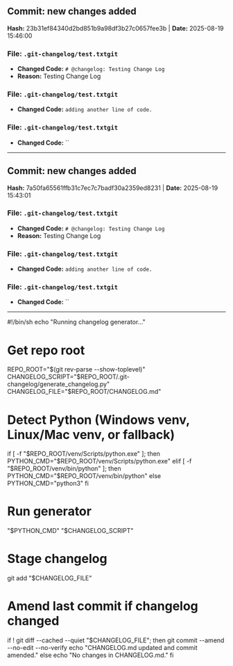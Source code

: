## Commit: new changes added
**Hash:** 23b31ef84340d2bd851b9a98df3b27c0657fee3b | **Date:** 2025-08-19 15:46:00

### File: `.git-changelog/test.txtgit`
- **Changed Code:** `# @changelog: Testing Change Log`
- **Reason:** Testing Change Log

### File: `.git-changelog/test.txtgit`
- **Changed Code:** `adding another line of code.`

### File: `.git-changelog/test.txtgit`
- **Changed Code:** ``


---

## Commit: new changes added
**Hash:** 7a50fa65561ffb31c7ec7c7badf30a2359ed8231 | **Date:** 2025-08-19 15:43:01

### File: `.git-changelog/test.txtgit`
- **Changed Code:** `# @changelog: Testing Change Log`
- **Reason:** Testing Change Log

### File: `.git-changelog/test.txtgit`
- **Changed Code:** `adding another line of code.`

### File: `.git-changelog/test.txtgit`
- **Changed Code:** ``


---

#!/bin/sh
echo "Running changelog generator..."

# Get repo root
REPO_ROOT="$(git rev-parse --show-toplevel)"
CHANGELOG_SCRIPT="$REPO_ROOT/.git-changelog/generate_changelog.py"
CHANGELOG_FILE="$REPO_ROOT/CHANGELOG.md"

# Detect Python (Windows venv, Linux/Mac venv, or fallback)
if [ -f "$REPO_ROOT/venv/Scripts/python.exe" ]; then
    PYTHON_CMD="$REPO_ROOT/venv/Scripts/python.exe"
elif [ -f "$REPO_ROOT/venv/bin/python" ]; then
    PYTHON_CMD="$REPO_ROOT/venv/bin/python"
else
    PYTHON_CMD="python3"
fi

# Run generator
"$PYTHON_CMD" "$CHANGELOG_SCRIPT"

# Stage changelog
git add "$CHANGELOG_FILE"

# Amend last commit if changelog changed
if ! git diff --cached --quiet "$CHANGELOG_FILE"; then
    git commit --amend --no-edit --no-verify
    echo "CHANGELOG.md updated and commit amended."
else
    echo "No changes in CHANGELOG.md."
fi
